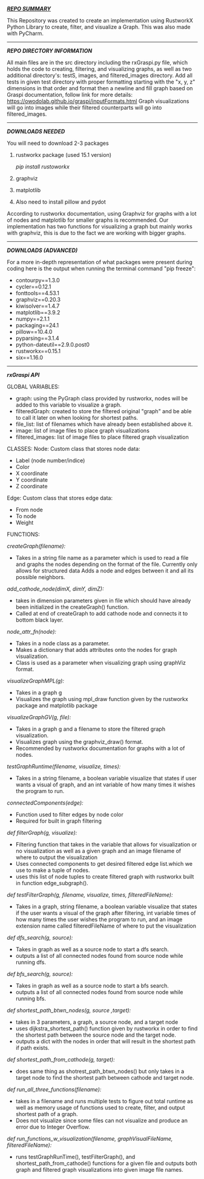 [**_REPO SUMMARY_**](url)

This Repository was created to create an implementation using RustworkX Python Library to create, filter, and visualize a Graph.
This was also made with PyCharm.
____
**_REPO DIRECTORY INFORMATION_**

All main files are in the src directory including the rxGraspi.py file, which holds the code to creating, filtering, and visualizing graphs, as well as two additional directory's: testS, images, and filtered_images directory.
Add all tests in given test directory with proper formatting starting with the "x, y, z" dimensions in that order and format then a newline and fill graph based on Graspi documentation, follow link for more details: https://owodolab.github.io/graspi/inputFormats.html
Graph visualizations will go into images while their filtered counterparts will go into filtered_images.
______
***DOWNLOADS NEEDED***

You will need to download 2-3 packages
1. rustworkx package (used 15.1 version)
   
   _pip install rustoworkx_
   
3. graphviz
4. matplotlib
5. Also need to install pillow and pydot

According to rustworkx documentation, using Graphviz for graphs with a lot of nodes and matplotlib for smaller graphs is recommended. Our implementation has two functions for visualizing a graph but mainly works with graphviz, this is due to the fact we are working with bigger graphs.
______
***DOWNLOADS (ADVANCED)***

For a more in-depth representation of what packages were present during coding here is the output when running the terminal command "pip freeze":
* contourpy==1.3.0
* cycler==0.12.1
* fonttools==4.53.1
* graphviz==0.20.3
* kiwisolver==1.4.7
* matplotlib==3.9.2
* numpy==2.1.1
* packaging==24.1
* pillow==10.4.0
* pyparsing==3.1.4
* python-dateutil==2.9.0.post0
* rustworkx==0.15.1
* six==1.16.0
________
***_rxGraspi API_***

GLOBAL VARIABLES:
* graph: using the PyGraph class provided by rustworkx, nodes will be added to this variable to visualize a graph.
* filteredGraph: created to store the filtered original "graph" and be able to call it later on when looking for shortest paths.
* file_list: list of filenames which have already been established above it.
* image: list of image files to place graph visualizations
* filtered_images: list of image files to place filtered graph visualization

CLASSES:
Node: Custom class that stores node data:
* Label (node number/indice)
* Color
* X coordinate
* Y coordinate
* Z coordinate

Edge: Custom class that stores edge data:
* From node
* To node
* Weight

FUNCTIONS:

_createGraph(filename):_
* Takes in a string file name as a parameter which is used to read a file and graphs the nodes depending on the format of the file. Currently only allows for structured data Adds a node and edges between it and all its possible neighbors. 

_add_cathode_node(dimX, dimY, dimZ):_
* takes in dimension parameters given in file which should have already been initialized in the createGraph() function.
* Called at end of createGraph to add cathode node and connects it to bottom black layer.

_node_attr_fn(node):_
* Takes in a node class as a parameter.
* Makes a dictionary that adds attributes onto the nodes for graph visualization.
* Class is used as a parameter when visualizing graph using graphViz format. 

_visualizeGraphMPL(g):_
* Takes in a graph g
* Visualizes the graph using mpl_draw function given by the rustworkx package and matplotlib package

_visualizeGraphGV(g, file):_
* Takes in a graph g and a filename to store the filtered graph visualization.
* Visualizes graph using the graphviz_draw() format.
* Recommended by rustworkx documentation for graphs with a lot of nodes. 

_testGraphRuntime(filename, visualize, times):_
* Takes in a string filename, a boolean variable visualize that states if user wants a visual of graph, and an int variable of how many times it wishes the program to run.

_connectedComponents(edge):_
* Function used to filter edges by node color
* Required for built in graph filtering

_def filterGraph(g, visualize):_
* Filtering function that takes in the variable that allows for visualization or no visualization as well as a given graph and an image filename of where to output the visualization
* Uses connected components to get desired filtered edge list.which we use to make a tuple of nodes.
* uses this list of node tuples to create filtered graph with rustworkx built in function edge_subgraph().

_def testFilterGraph(g, filename, visualize, times, filteredFileName):_
* Takes in a graph, string filename, a boolean variable visualize that states if the user wants a visual of the graph after filtering, int variable times of how many times the user wishes the program to run, and an image extension name called filteredFileName of where to put the visualization

_def dfs_search(g, source):_
* Takes in graph as well as a source node to start a dfs search.
* outputs a list of all connected nodes found from source node while running dfs.

_def bfs_search(g, source):_
* Takes in graph as well as a source node to start a bfs search.
* outputs a list of all connected nodes found from source node while running bfs.

_def shortest_path_btwn_nodes(g, source ,target):_
* takes in 3 parameters, a graph, a source node, and a target node 
* uses dijkstra_shortest_path() function given by rustworkx in order to find the shortest path between the source node and the target node.
* outputs a dict with the nodes in order that will result in the shortest path if path exists. 

_def shortest_path_from_cathode(g, target):_
* does same thing as shotrest_path_btwn_nodes() but only takes in a target node to find the shortest path between cathode and target node.

_def run_all_three_functions(filename):_
* takes in a filename and runs multiple tests to figure out total runtime as well as memory usage of functions used to create, filter, and output shortest path of a graph.
* Does not visualize since some files can not visualize and produce an error due to Integer Overflow.

_def run_functions_w_visualization(filename, graphVisualFileName, filteredFileName):_
* runs testGraphRunTime(), testFilterGraph(), and shortest_path_from_cathode() functions for a given file and outputs both graph and filtered graph visualizations into given image file names.
